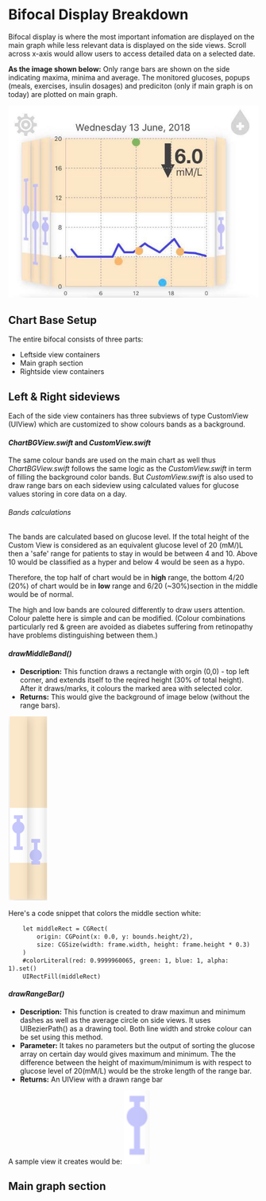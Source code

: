 # Bifocal Display Breakdown

Bifocal display is where the most important infomation are displayed on the main graph while less relevant data is displayed on the side views. Scroll across x-axis would allow users to access detailed data on a selected date.

**As the image shown below:**
Only range bars are shown on the side indicating maxima, minima and average.  The monitored glucoses, popups (meals, exercises, insulin dosages) and prediciton (only if main graph is on today) are plotted on main graph.

![Image of Bifocal](Bifocal.png)


## Chart Base Setup

The entire bifocal consists of three parts: 
  * Leftside view containers
  * Main graph section
  * Rightside view containers

## Left & Right sideviews
Each of the side view containers has three subviews of type CustomView (UIView) which are customized to show colours bands as a background. 
#### *ChartBGView.swift* and *CustomView.swift*
The same colour bands are used on the main chart as well thus *ChartBGView.swift* follows the same logic as the *CustomView.swift* in term of filling the background color bands. But *CustomView.swift* is also used to draw range bars on each sideview using calculated values for glucose values storing in core data on a day.

###### Bands calculations
The bands are calculated based on glucose level. If the total height of the Custom View is considered as an equivalent glucose level of 20 (mM/)L  then a 'safe' range for patients to stay in would be between 4 and 10. Above 10 would be classified as a hyper and below 4 would be seen as a hypo.

Therefore, the top half of chart would be in **high** range, the bottom 4/20 (20%) of chart would be in **low** range and 6/20 (~30%)section in the middle would be of normal. 

The high and low bands are coloured differently to draw users attention. Colour palette here is simple and can be modified. (Colour combinations particularly red & green are avoided as diabetes suffering from retinopathy have problems distinguishing between them.)

#### *drawMiddleBand()*
* **Description:**
This function draws a rectangle with orgin (0,0) - top left corner, and extends itself to the reqired height (30% of total height). After it draws/marks, it colours the marked area with selected color.
* **Returns:**
This would give the background of image below (without the range bars).

![Image of sideview](sideview.png)

Here's a code snippet that colors the middle section white:

        let middleRect = CGRect(
            origin: CGPoint(x: 0.0, y: bounds.height/2),
            size: CGSize(width: frame.width, height: frame.height * 0.3)
        )
        #colorLiteral(red: 0.9999960065, green: 1, blue: 1, alpha: 1).set()
        UIRectFill(middleRect)
    
#### *drawRangeBar()*
* **Description:**
This function is created to draw maximun and minimum dashes as well as the average circle on side views. 
It uses UIBezierPath() as a drawing tool. Both line width and stroke colour can be set using this method.
* **Parameter:**
It takes no parameters but the output of sorting the glucose array on certain day would gives maximum and minimum. The the difference between the height of maximum/minimum is with respect to glucose level of 20(mM/L) would be the stroke length of the range bar.
* **Returns:** An UIView with a drawn range bar

A sample view it creates would be: ![image of range bar](rangeBar.png)

## Main graph section
